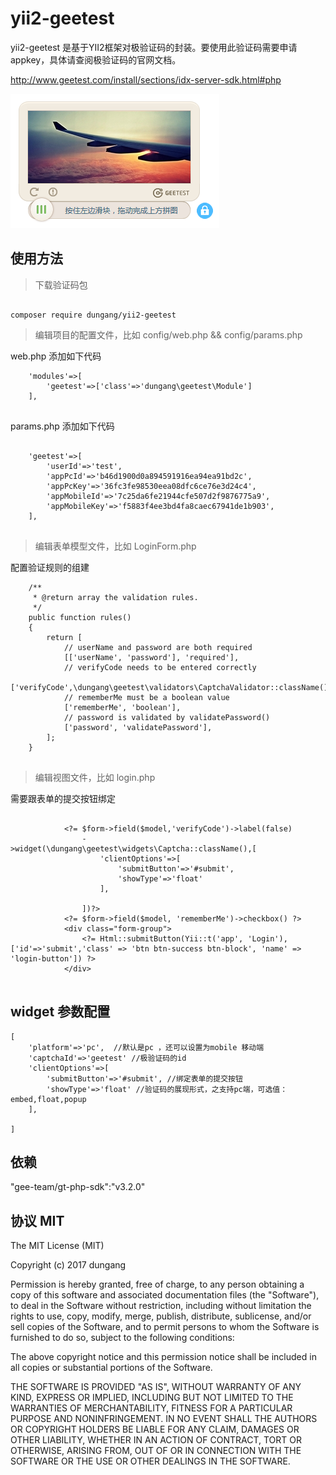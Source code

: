 # yii2-geetest

yii2-geetest 是基于YII2框架对极验证码的封装。要使用此验证码需要申请appkey，具体请查阅极验证码的官网文档。

http://www.geetest.com/install/sections/idx-server-sdk.html#php

![验证码效果图](assets/images/captche.png)


## 使用方法

> 下载验证码包

```

composer require dungang/yii2-geetest

```

> 编辑项目的配置文件，比如 config/web.php && config/params.php

web.php 添加如下代码

```
    'modules'=>[
        'geetest'=>['class'=>'dungang\geetest\Module']
    ],
    
```

params.php 添加如下代码

```

    'geetest'=>[
        'userId'=>'test',
        'appPcId'=>'b46d1900d0a894591916ea94ea91bd2c',
        'appPcKey'=>'36fc3fe98530eea08dfc6ce76e3d24c4',
        'appMobileId'=>'7c25da6fe21944cfe507d2f9876775a9',
        'appMobileKey'=>'f5883f4ee3bd4fa8caec67941de1b903',
    ],
    
```

> 编辑表单模型文件，比如 LoginForm.php

配置验证规则的组建

```
    /**
     * @return array the validation rules.
     */
    public function rules()
    {
        return [
            // userName and password are both required
            [['userName', 'password'], 'required'],
            // verifyCode needs to be entered correctly
            ['verifyCode',\dungang\geetest\validators\CaptchaValidator::className()],
            // rememberMe must be a boolean value
            ['rememberMe', 'boolean'],
            // password is validated by validatePassword()
            ['password', 'validatePassword'],
        ];
    }
    
```

> 编辑视图文件，比如 login.php

需要跟表单的提交按钮绑定

```

            <?= $form->field($model,'verifyCode')->label(false)
                ->widget(\dungang\geetest\widgets\Captcha::className(),[
                    'clientOptions'=>[
                        'submitButton'=>'#submit',
                        'showType'=>'float'
                    ],

                ])?>
            <?= $form->field($model, 'rememberMe')->checkbox() ?>
            <div class="form-group">
                <?= Html::submitButton(Yii::t('app', 'Login'), ['id'=>'submit','class' => 'btn btn-success btn-block', 'name' => 'login-button']) ?>
            </div>
            
```

## widget 参数配置

```
[
    'platform'=>'pc',  //默认是pc ，还可以设置为mobile 移动端
    'captchaId'=>'geetest' //极验证码的id 
    'clientOptions'=>[
        'submitButton'=>'#submit', //绑定表单的提交按钮
        'showType'=>'float' //验证码的展现形式，之支持pc端，可选值：embed,float,popup
    ],

]
```

## 依赖

"gee-team/gt-php-sdk":"v3.2.0"


## 协议 MIT

The MIT License (MIT)

Copyright (c) 2017 dungang

Permission is hereby granted, free of charge, to any person obtaining a copy of
this software and associated documentation files (the "Software"), to deal in
the Software without restriction, including without limitation the rights to
use, copy, modify, merge, publish, distribute, sublicense, and/or sell copies of
the Software, and to permit persons to whom the Software is furnished to do so,
subject to the following conditions:

The above copyright notice and this permission notice shall be included in all
copies or substantial portions of the Software.

THE SOFTWARE IS PROVIDED "AS IS", WITHOUT WARRANTY OF ANY KIND, EXPRESS OR
IMPLIED, INCLUDING BUT NOT LIMITED TO THE WARRANTIES OF MERCHANTABILITY, FITNESS
FOR A PARTICULAR PURPOSE AND NONINFRINGEMENT. IN NO EVENT SHALL THE AUTHORS OR
COPYRIGHT HOLDERS BE LIABLE FOR ANY CLAIM, DAMAGES OR OTHER LIABILITY, WHETHER
IN AN ACTION OF CONTRACT, TORT OR OTHERWISE, ARISING FROM, OUT OF OR IN
CONNECTION WITH THE SOFTWARE OR THE USE OR OTHER DEALINGS IN THE SOFTWARE.